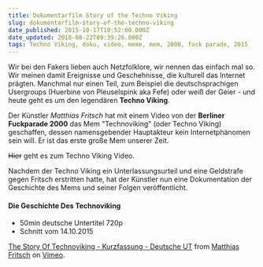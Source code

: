 ```yaml
---
title: Dokumentarfilm Story of the Techno Viking
slug: dokumentarfilm-story-of-the-techno-viking
date_published: 2015-10-17T10:52:00.000Z
date_updated: 2018-08-22T09:39:26.000Z
tags: Techno Viking, doku, video, meme, mem, 2000, fuck parade, 2015
---
```


Wir bei den Fakers lieben auch Netzfolklore, wir nennen das einfach mal so. Wir meinen damit Ereignisse und Geschehnisse, die kulturell das Internet prägten. Manchmal nur einen Teil, zum Beispiel die deutschsprachigen Usergroups (Huerbine von Pleuselspink aka Fefe) oder weiß der Geier - und heute geht es um den legendären **Techno Viking**. 

Der Künstler *Matthias Fritsch* hat mit einem Video von der **Berliner Fuckparade 2000** das Mem "Technoviking" (oder Techno Viking) geschaffen, dessen namensgebender Hauptakteur kein Internetphänomen sein will. Er ist das erste große Mem unserer Zeit.

~~Hier~~ geht es zum Techno Viking Video.

Nachdem der Techno Viking ein Unterlassungsurteil und eine Geldstrafe gegen Fritsch erstritten hatte, hat der Künstler nun eine Dokumentation der Geschichte des Mems und seiner Folgen veröffentlicht.

#### Die Geschichte Des Technoviking

- 50min deutsche Untertitel 720p
- Schnitt vom 14.10.2015

[The Story Of Technoviking - Kurzfassung - Deutsche UT](https://vimeo.com/139356305) from [Matthias Fritsch](https://vimeo.com/subrealic) on [Vimeo](https://vimeo.com).
